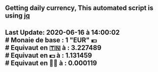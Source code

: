 ## Getting daily currency, This automated script is using [jq](https://stedolan.github.io/jq/)
## Last Update:  2020-06-16 à 14:00:02 </br># Monaie de base : 1 "EUR" 💶 </br> # Equivaut en 🇹🇳 à :  3.227489 </br> # Equivaut en 💵 à : 1.131459</br> # Equivaut en 🐱‍💻 à :  0.000119
